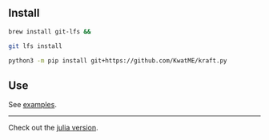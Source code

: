 ## Install

```sh
brew install git-lfs &&

git lfs install
```

```sh
python3 -m pip install git+https://github.com/KwatME/kraft.py
```

## Use

See [examples](nb).

---

Check out the [julia version](https://github.com/KwatME/Kwat.jl).
